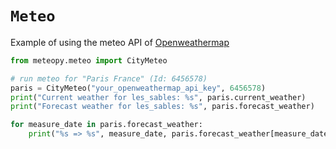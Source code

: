 # `Meteo`

Example of using the meteo API of [Openweathermap](https://openweathermap.org/api)

```python
from meteopy.meteo import CityMeteo

# run meteo for "Paris France" (Id: 6456578)
paris = CityMeteo("your_openweathermap_api_key", 6456578)
print("Current weather for les_sables: %s", paris.current_weather)
print("Forecast weather for les_sables: %s", paris.forecast_weather)

for measure_date in paris.forecast_weather:
    print("%s => %s", measure_date, paris.forecast_weather[measure_date]["temp"])


```